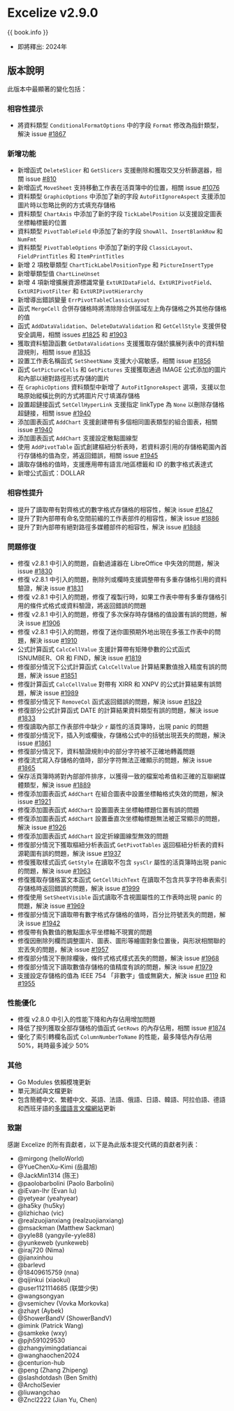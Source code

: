 # Excelize v2.9.0

{{ book.info }}

* 即將釋出: 2024年

## 版本說明

此版本中最顯著的變化包括：

### 相容性提示

* 將資料類型 `ConditionalFormatOptions` 中的字段 `Format` 修改為指針類型，解決 issue [#1867](https://github.com/xuri/excelize/issues/1867)

### 新增功能

* 新增函式 `DeleteSlicer` 和 `GetSlicers` 支援刪除和獲取交叉分析篩選器，相關 issue [#810](https://github.com/xuri/excelize/issues/810)
* 新增函式 `MoveSheet` 支持移動工作表在活頁簿中的位置，相關 issue [#1076](https://github.com/xuri/excelize/issues/1076)
* 資料類型 `GraphicOptions` 中添加了新的字段 `AutoFitIgnoreAspect` 支援添加圖片時以忽略比例的方式填充存儲格
* 資料類型 `ChartAxis` 中添加了新的字段 `TickLabelPosition` 以支援設定圖表坐標軸標籤的位置
* 資料類型 `PivotTableField` 中添加了新的字段 `ShowAll`、`InsertBlankRow` 和 `NumFmt`
* 資料類型 `PivotTableOptions` 中添加了新的字段 `ClassicLayout`、`FieldPrintTitles` 和 `ItemPrintTitles`
* 新增 2 項枚舉類型 `ChartTickLabelPositionType` 和 `PictureInsertType`
* 新增舉類型值 `ChartLineUnset`
* 新增 4 項新增擴展資源標識常量 `ExtURIDataField`、`ExtURIPivotField`、`ExtURIPivotFilter` 和 `ExtURIPivotHierarchy`
* 新增導出錯誤變量 `ErrPivotTableClassicLayout`
* 函式 `MergeCell` 合併存儲格時將清除除合併區域左上角存儲格之外其他存儲格的值
* 函式 `AddDataValidation`、`DeleteDataValidation` 和 `GetCellStyle` 支援併發安全調用，相關 issues [#1825](https://github.com/xuri/excelize/issues/1825) 和 [#1903](https://github.com/xuri/excelize/issues/1903)
* 獲取資料驗證函數 `GetDataValidations` 支援獲取存儲於擴展列表中的資料驗證規則，相關 issue [#1835](https://github.com/xuri/excelize/issues/1835)
* 設置工作表名稱函式 `SetSheetName` 支援大小寫敏感，相關 issue [#1856](https://github.com/xuri/excelize/issues/1856)
* 函式 `GetPictureCells` 和 `GetPictures` 支援獲取通過 IMAGE 公式添加的圖片和內部以絕對路徑形式存儲的圖片
* 在 `GraphicOptions` 資料類型中新增了 `AutoFitIgnoreAspect` 選項，支援以忽略原始縱橫比例的方式將圖片尺寸填滿存儲格
* 設置超鏈接函式 `SetCellHyperLink` 支援指定 linkType 為 `None` 以刪除存儲格超鏈接，相關 issue [#1940](https://github.com/xuri/excelize/issues/1940)
* 添加圖表函式 `AddChart` 支援創建帶有多個相同圖表類型的組合圖表，相關 issue [#1940](https://github.com/xuri/excelize/issues/1940)
* 添加圖表函式 `AddChart` 支援設定散點圖線型
* 使用 `AddPivotTable` 函式創建樞紐分析表時，若資料源引用的存儲格範圍內首行存儲格的值為空，將返回錯誤，相關 issue [#1945](https://github.com/xuri/excelize/issues/1945)
* 讀取存儲格的值時，支援應用帶有語言/地區標籤和 ID 的數字格式表達式
* 新增公式函式：DOLLAR

### 相容性提升

* 提升了讀取帶有對齊格式的數字格式存儲格的相容性，解決 issue [#1847](https://github.com/xuri/excelize/issues/1847)
* 提升了對內部帶有命名空間前綴的工作表部件的相容性，解決 issue [#1886](https://github.com/xuri/excelize/issues/1886)
* 提升了對內部帶有絕對路徑多媒體部件的相容性，解決 issue [#1888](https://github.com/xuri/excelize/issues/1888)

### 問題修復

* 修復 v2.8.1 中引入的問題，自動過濾器在 LibreOffice 中失效的問題，解決 issue [#1830](https://github.com/xuri/excelize/issues/1830)
* 修復 v2.8.1 中引入的問題，刪除列或欄時支援調整帶有多重存儲格引用的資料驗證，解決 issue [#1831](https://github.com/xuri/excelize/issues/1831)
* 修復 v2.8.1 中引入的問題，修復了複製行時，如果工作表中帶有多重存儲格引用的條件式格式或資料驗證，將返回錯誤的問題
* 修復 v2.8.1 中引入的問題，修復了多次保存時存儲格的值設置有誤的問題，解決 issue [#1906](https://github.com/xuri/excelize/issues/1906)
* 修復 v2.8.1 中引入的問題，修復了迷你圖預期外地出現在多張工作表中的問題，解決 issue [#1910](https://github.com/xuri/excelize/issues/1910)
* 公式計算函式 `CalcCellValue` 支援計算帶有矩陣參數的公式函式 ISNUMBER、OR 和 FIND，解決 issue [#1819](https://github.com/xuri/excelize/issues/1819)
* 修復部分情況下公式計算函式 `CalcCellValue` 計算結果數值捨入精度有誤的問題，解決 issue [#1851](https://github.com/xuri/excelize/issues/1851)
* 修復計算函式 `CalcCellValue` 對帶有 XIRR 和 XNPV 的公式計算結果有誤問題，解決 issue [#1989](https://github.com/xuri/excelize/issues/1989)
* 修復部分情況下 `RemoveCol` 函式返回錯誤的問題，解決 issue [#1829](https://github.com/xuri/excelize/issues/1829)
* 修復部分公式計算函式 DATE 的計算結果資料類型有誤的問題，解決 issue [#1833](https://github.com/xuri/excelize/issues/1833)
* 修復讀取內部工作表部件中缺少 `r` 屬性的活頁簿時，出現 panic 的問題
* 修復部分情況下，插入列或欄後，存儲格公式中的括號出現丟失的問題，解決 issue [#1861](https://github.com/xuri/excelize/issues/1861)
* 修復部分情況下，資料驗證規則中的部分字符被不正確地轉義問題
* 修復流式寫入存儲格的值時，部分字符無法正確顯示的問題，解決 issue [#1865](https://github.com/xuri/excelize/issues/1865)
* 保存活頁簿時將對內部部件排序，以獲得一致的檔案哈希值和正確的互聯網媒體類型，解決 issue [#1889](https://github.com/xuri/excelize/issues/1889)
* 修復添加圖表函式 `AddChart` 在組合圖表中設置坐標軸格式失效的問題，解決 issue [#1921](https://github.com/xuri/excelize/issues/1921)
* 修復添加圖表函式 `AddChart` 設置圖表主坐標軸標題位置有誤的問題
* 修復添加圖表函式 `AddChart` 設置垂直次坐標軸標題無法被正常顯示的問題，解決 issue [#1926](https://github.com/xuri/excelize/issues/1926)
* 修復添加圖表函式 `AddChart` 設定折線圖線型無效的問題
* 修復部分情況下獲取樞紐分析表函式 `GetPivotTables` 返回樞紐分析表的資料源範圍有誤的問題，解決 issue [#1937](https://github.com/xuri/excelize/issues/1937)
* 修復獲取樣式函式 `GetStyle` 在讀取不包含 `sysClr` 屬性的活頁簿時出現 panic 的問題，解決 issue [#1963](https://github.com/xuri/excelize/issues/1963)
* 修復獲取存儲格富文本函式 `GetCellRichText` 在讀取不包含共享字符串表索引存儲格時返回錯誤的問題，解決 issue [#1999](https://github.com/xuri/excelize/issues/1999)
* 修復使用 `SetSheetVisible` 函式讀取不含視圖屬性的工作表時出現 panic 的問題，解決 issue [#1969](https://github.com/xuri/excelize/issues/1969)
* 修復部分情況下讀取帶有數字格式存儲格的值時，百分比符號丟失的問題，解決 issue [#1942](https://github.com/xuri/excelize/issues/1942)
* 修復帶有負數值的散點圖水平坐標軸不現實的問題
* 修復因刪除列欄而調整圖片、圖表、圖形等繪圖對象位置後，與形狀相關聯的宏丟失的問題，解決 issue [#1957](https://github.com/xuri/excelize/issues/1957)
* 修復部分情況下刪除欄後，條件式格式樣式丟失的問題，解決 issue [#1968](https://github.com/xuri/excelize/issues/1968)
* 修復部分情況下讀取數值存儲格的值精度有誤的問題，解決 issue [#1979](https://github.com/xuri/excelize/issues/1979)
* 支援設定存儲格的值為 IEEE 754 「非數字」值或無窮大，解決 issue [#119](https://github.com/xuri/excelize/issues/119) 和 [#1955](https://github.com/xuri/excelize/issues/1955)

### 性能優化

* 修復 v2.8.0 中引入的性能下降和內存佔用增加問題
* 降低了按列獲取全部存儲格的值函式 `GetRows` 的內存佔用，相關 issue [#1874](https://github.com/xuri/excelize/issues/1874)
* 優化了索引轉欄名函式 `ColumnNumberToName` 的性能，最多降低內存佔用 50%，耗時最多減少 50%

### 其他

* Go Modules 依賴模塊更新
* 單元測試與文檔更新
* 包含簡體中文、繁體中文、英語、法語、俄語、日語、韓語、阿拉伯語、德語和西班牙語的[多國語言文檔網站](https://xuri.me/excelize)更新

### 致謝

感謝 Excelize 的所有貢獻者，以下是為此版本提交代碼的貢獻者列表：

* @mirgong (helloWorld)
* @YueChenXu-Kimi (岳晨旭)
* @JackMin1314 (陈王)
* @paolobarbolini (Paolo Barbolini)
* @iEvan-lhr (Evan lu)
* @yetyear (yeahyear)
* @ha5ky (hu5ky)
* @lizhichao (vic)
* @realzuojianxiang (realzuojianxiang)
* @msackman (Matthew Sackman)
* @yyle88 (yangyile-yyle88)
* @yunkeweb (yunkeweb)
* @iraj720 (Nima)
* @jianxinhou
* @barlevd
* @18409615759 (nna)
* @qijinkui (xiaokui)
* @user1121114685 (联盟少侠)
* @wangsongyan
* @vsemichev (Vovka Morkovka)
* @zhayt (Aybek)
* @ShowerBandV (ShowerBandV)
* @imink (Patrick Wang)
* @samkeke (wxy)
* @pjh591029530
* @zhangyimingdatiancai
* @wanghaochen2024
* @centurion-hub
* @peng (Zhang Zhipeng)
* @slashdotdash (Ben Smith)
* @ArcholSevier
* @liuwangchao
* @Zncl2222 (Jian Yu, Chen)
